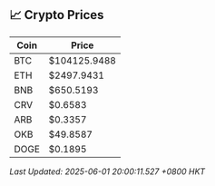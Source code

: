 ## 📈 Crypto Prices

| Coin | Price |
| ---- | ----- |
| BTC | $104125.9488 |
| ETH | $2497.9431 |
| BNB | $650.5193 |
| CRV | $0.6583 |
| ARB | $0.3357 |
| OKB | $49.8587 |
| DOGE | $0.1895 |

_Last Updated: 2025-06-01 20:00:11.527 +0800 HKT_